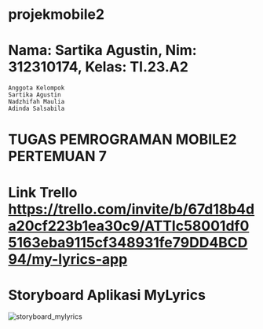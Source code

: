 # projekmobile2
# Nama: Sartika Agustin, Nim: 312310174, Kelas: TI.23.A2
```
Anggota Kelompok
Sartika Agustin
Nadzhifah Maulia
Adinda Salsabila
```
# TUGAS PEMROGRAMAN MOBILE2 PERTEMUAN 7
# Link Trello https://trello.com/invite/b/67d18b4da20cf223b1ea30c9/ATTIc58001df05163eba9115cf348931fe79DD4BCD94/my-lyrics-app
# Storyboard Aplikasi MyLyrics
![storyboard_mylyrics](https://github.com/user-attachments/assets/faec123e-585b-4ff4-b273-f13f5c1f2896)


